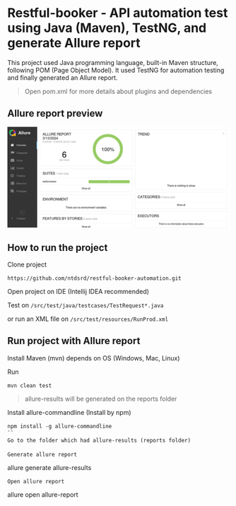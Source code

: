 # Restful-booker - API automation test using Java (Maven), TestNG, and generate Allure report
This project used Java programming language, built-in Maven structure, following POM (Page Object Model). It used TestNG for automation testing and finally generated an Allure report.

> Open pom.xml for more details about plugins and dependencies
## Allure report preview
![allure report](https://github.com/ntdsrd/restful-booker-automation/blob/master/reports/allure-report.png)
## How to run the project
Clone project
```
https://github.com/ntdsrd/restful-booker-automation.git
```
Open project on IDE (Intellij IDEA recommended)

Test on `/src/test/java/testcases/TestRequest*.java`

or run an XML file on `/src/test/resources/RunProd.xml`

## Run project with Allure report
Install Maven (mvn) depends on OS (Windows, Mac, Linux)

Run
```
mvn clean test
```
> allure-results will be generated on the reports folder

Install allure-commandline (Install by npm)
```
npm install -g allure-commandline
``
Go to the folder which had allure-results (reports folder)

Generate allure report
```
allure generate allure-results
```
Open allure report
```
allure open allure-report
```
